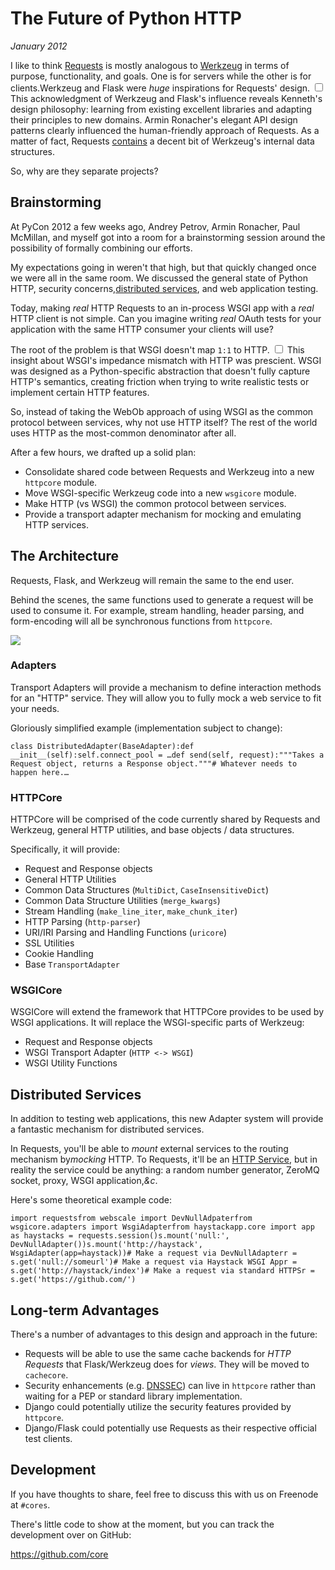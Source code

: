 # The Future of Python HTTP
*January 2012*





  I like to think [Requests](http://python-requests.org/) is mostly analogous to [Werkzeug](http://werkzeug.pocoo.org/) in terms of purpose, functionality, and goals. One is for servers while the other is for clients.Werkzeug and Flask were *huge* inspirations for Requests' design.<label for="sn-werkzeug-inspiration" class="margin-toggle sidenote-number"></label>
<input type="checkbox" id="sn-werkzeug-inspiration" class="margin-toggle"/>
<span class="sidenote">This acknowledgment of Werkzeug and Flask's influence reveals Kenneth's design philosophy: learning from existing excellent libraries and adapting their principles to new domains. Armin Ronacher's elegant API design patterns clearly influenced the human-friendly approach of Requests.</span> As a matter of fact, Requests [contains](https://github.com/kennethreitz/requests/blob/develop/requests/utils.py#L99) a decent bit of Werkzeug's internal data structures.

 So, why are they separate projects?

 ## Brainstorming

 At PyCon 2012 a few weeks ago, Andrey Petrov, Armin Ronacher, Paul McMillan, and myself got into a room for a brainstorming session around the possibility of formally combining our efforts.

 My expectations going in weren't that high, but that quickly changed once we were all in the same room. We discussed the general state of Python HTTP, security concerns,[distributed services](http://www.amazon.com/gp/product/0596529554/ref=as_li_ss_tl?ie=UTF8&tag=bookforkind-20&linkCode=as2&camp=1789&creative=390957&creativeASIN=0596529554), and web application testing.

 Today, making *real* HTTP Requests to an in\-process WSGI app with a *real* HTTP client is not simple. Can you imagine writing *real* OAuth tests for your application with the same HTTP consumer your clients will use?

 The root of the problem is that WSGI doesn't map `1:1` to HTTP.<label for="sn-wsgi-limitation" class="margin-toggle sidenote-number"></label>
<input type="checkbox" id="sn-wsgi-limitation" class="margin-toggle"/>
<span class="sidenote">This insight about WSGI's impedance mismatch with HTTP was prescient. WSGI was designed as a Python-specific abstraction that doesn't fully capture HTTP's semantics, creating friction when trying to write realistic tests or implement certain HTTP features.</span>

 So, instead of taking the WebOb approach of using WSGI as the common protocol between services, why not use HTTP itself? The rest of the world uses HTTP as the most\-common denominator after all.

 After a few hours, we drafted up a solid plan:

 * Consolidate shared code between Requests and Werkzeug into a new `httpcore` module.
* Move WSGI\-specific Werkzeug code into a new `wsgicore` module.
* Make HTTP (vs WSGI) the common protocol between services.
* Provide a transport adapter mechanism for mocking and emulating HTTP services.

 ## The Architecture

 Requests, Flask, and Werkzeug will remain the same to the end user.

 Behind the scenes, the same functions used to generate a request will be used to consume it. For example, stream handling, header parsing, and form\-encoding will all be synchronous functions from `httpcore`.

 ![](http://cl.ly/1n0M093z3l0Z390u1121/Screen%20Shot%202012-04-02%20at%202.05.29%20AM.png)

 ### Adapters

 Transport Adapters will provide a mechanism to define interaction methods for an "HTTP" service. They will allow you to fully mock a web service to fit your needs.

 Gloriously simplified example (implementation subject to change):

 
```
class DistributedAdapter(BaseAdapter):def __init__(self):self.connect_pool = …def send(self, request):"""Takes a Request object, returns a Response object."""# Whatever needs to happen here.…
```
 ### HTTPCore

 HTTPCore will be comprised of the code currently shared by Requests and Werkzeug, general HTTP utilities, and base objects / data structures.

 Specifically, it will provide:

 * Request and Response objects
* General HTTP Utilities
* Common Data Structures (`MultiDict`, `CaseInsensitiveDict`)
* Common Data Structure Utilities (`merge_kwargs`)
* Stream Handling (`make_line_iter`, `make_chunk_iter`)
* HTTP Parsing (`http-parser`)
* URI/IRI Parsing and Handling Functions (`uricore`)
* SSL Utilities
* Cookie Handling
* Base `TransportAdapter`

 ### WSGICore

 WSGICore will extend the framework that HTTPCore provides to be used by WSGI applications. It will replace the WSGI\-specific parts of Werkzeug:

 * Request and Response objects
* WSGI Transport Adapter (`HTTP <-> WSGI`)
* WSGI Utility Functions

 ## Distributed Services

 In addition to testing web applications, this new Adapter system will provide a fantastic mechanism for distributed services.

 In Requests, you'll be able to *mount* external services to the routing mechanism by*mocking* HTTP. To Requests, it'll be an [HTTP Service](http://www.amazon.com/gp/product/B0043D2ED6/ref=as_li_ss_tl?ie=UTF8&tag=bookforkind-20&linkCode=as2&camp=1789&creative=390957&creativeASIN=B0043D2ED6), but in reality the service could be anything: a random number generator, ZeroMQ socket, proxy, WSGI application,*\&c*.

 Here's some theoretical example code:

 
```
import requestsfrom webscale import DevNullAdpaterfrom wsgicore.adapters import WsgiAdapterfrom haystackapp.core import app as haystacks = requests.session()s.mount('null:', DevNullAdapter())s.mount('http://haystack', WsgiAdapter(app=haystack))# Make a request via DevNullAdapterr = s.get('null://someurl')# Make a request via Haystack WSGI Appr = s.get('http://haystack/index')# Make a request via standard HTTPSr = s.get('https://github.com/')
```
 ## Long\-term Advantages

 There's a number of advantages to this design and approach in the future:

 * Requests will be able to use the same cache backends for *HTTP Requests* that Flask/Werkzeug does for *views*. They will be moved to `cachecore`.
* Security enhancements (e.g. [DNSSEC](http://en.wikipedia.org/wiki/Domain_Name_System_Security_Extensions)) can live in `httpcore` rather than waiting for a PEP or standard library implementation.
* Django could potentially utilize the security features provided by `httpcore`.
* Django/Flask could potentially use Requests as their respective official test clients.

 ## Development

 If you have thoughts to share, feel free to discuss this with us on Freenode at `#cores`.

 There's little code to show at the moment, but you can track the development over on GitHub:

 <https://github.com/core>

  